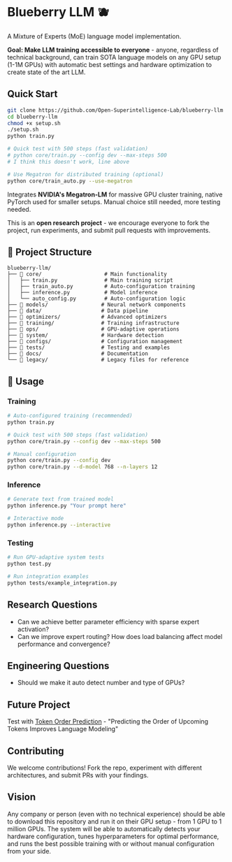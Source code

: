 # Blueberry LLM 🫐

A Mixture of Experts (MoE) language model implementation.

**Goal: Make LLM training accessible to everyone** - anyone, regardless of technical background, can train SOTA language models on any GPU setup (1-1M GPUs) with automatic best settings and hardware optimization to create state of the art LLM.

## Quick Start

```bash
git clone https://github.com/Open-Superintelligence-Lab/blueberry-llm
cd blueberry-llm
chmod +x setup.sh
./setup.sh
python train.py
```

```bash
# Quick test with 500 steps (fast validation)
# python core/train.py --config dev --max-steps 500
# I think this doesn't work, line above

# Use Megatron for distributed training (optional)
python core/train_auto.py --use-megatron
```

Integrates **NVIDIA's Megatron-LM** for massive GPU cluster training, native PyTorch used for smaller setups. Manual choice still needed, more testing needed.


This is an **open research project** - we encourage everyone to fork the project, run experiments, and submit pull requests with improvements.

## 📁 Project Structure

```
blueberry-llm/
├── 📁 core/                    # Main functionality
│   ├── train.py               # Main training script
│   ├── train_auto.py          # Auto-configuration training
│   ├── inference.py           # Model inference
│   └── auto_config.py         # Auto-configuration logic
├── 📁 models/                 # Neural network components
├── 📁 data/                   # Data pipeline
├── 📁 optimizers/             # Advanced optimizers
├── 📁 training/               # Training infrastructure
├── 📁 ops/                    # GPU-adaptive operations
├── 📁 system/                 # Hardware detection
├── 📁 configs/                # Configuration management
├── 📁 tests/                  # Testing and examples
├── 📁 docs/                   # Documentation
└── 📁 legacy/                 # Legacy files for reference
```

## 🚀 Usage

### Training
```bash
# Auto-configured training (recommended)
python train.py

# Quick test with 500 steps (fast validation)
python core/train.py --config dev --max-steps 500

# Manual configuration
python core/train.py --config dev
python core/train.py --d-model 768 --n-layers 12
```

### Inference
```bash
# Generate text from trained model
python inference.py "Your prompt here"

# Interactive mode
python inference.py --interactive
```

### Testing
```bash
# Run GPU-adaptive system tests
python test.py

# Run integration examples
python tests/example_integration.py
```

## Research Questions

- Can we achieve better parameter efficiency with sparse expert activation?
- Can we improve expert routing? How does load balancing affect model performance and convergence?

## Engineering Questions
- Should we make it auto detect number and type of GPUs?

## Future Project

Test with [Token Order Prediction](https://github.com/zaydzuhri/token-order-prediction) - "Predicting the Order of Upcoming Tokens Improves Language Modeling"

## Contributing

We welcome contributions! Fork the repo, experiment with different architectures, and submit PRs with your findings.

## Vision

Any company or person (even with no technical experience) should be able to download this repository and run it on their GPU setup - from 1 GPU to 1 million GPUs. The system will be able to automatically detects your hardware configuration, tunes hyperparameters for optimal performance, and runs the best possible training with or without manual configuration from your side.
